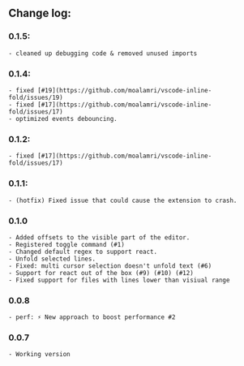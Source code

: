 ## Change log:

### 0.1.5:
    - cleaned up debugging code & removed unused imports

### 0.1.4:
    - fixed [#19](https://github.com/moalamri/vscode-inline-fold/issues/19)
    - fixed [#17](https://github.com/moalamri/vscode-inline-fold/issues/17)
    - optimized events debouncing.

### 0.1.2:
    - fixed [#17](https://github.com/moalamri/vscode-inline-fold/issues/17)

### 0.1.1:
    - (hotfix) Fixed issue that could cause the extension to crash.

### 0.1.0
    - Added offsets to the visible part of the editor.
    - Registered toggle command (#1)
    - Changed default regex to support react.
    - Unfold selected lines.
    - Fixed: multi cursor selection doesn't unfold text (#6)
    - Support for react out of the box (#9) (#10) (#12)
    - Fixed support for files with lines lower than visiual range

### 0.0.8
    - perf: ⚡ New approach to boost performance #2

### 0.0.7
    - Working version